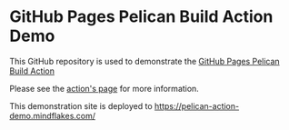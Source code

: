 # GitHub Pages Pelican Build Action Demo

This GitHub repository is used to demonstrate the [GitHub Pages Pelican Build Action][action]

Please see the [action's page][action] for more information.

This demonstration site is deployed to https://pelican-action-demo.mindflakes.com/

[action]: https://github.com/marketplace/actions/pelican-for-github-pages
